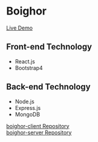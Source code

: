 # Boighor

[Live Demo](link) <br/>

## Front-end Technology
- React.js
- Bootstrap4

## Back-end Technology
- Node.js
- Express.js
- MongoDB

[boighor-client Repository](https://github.com/Porgramming-Hero-web-course/full-stack-client-Asif10H)<br/>
[boighor-server Repository](https://github.com/Porgramming-Hero-web-course/full-stack-server-Asif10H)<br/>

